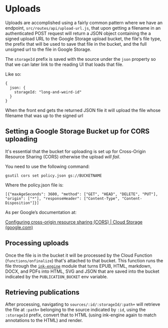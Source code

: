 # Uploads

Uploads are accomplished using a fairly common pattern where we have an endpoint, `src/routes/api/upload-url.js`, that upon getting a filename in an authenticated POST request will return a JSON object containing the a signed upload URL to the Google Storage upload bucket, the file's file type, the prefix that will be used to save that file in the bucket, and the full unsigned url to the file in Google Storage.

The `storageId` prefix is saved with the source under the `json` property so that we can later link to the reading UI that loads that file.

Like so:

```
{
  json: {
    storageId: "long-and-weird-id"
  }
}
```

When the front end gets the returned JSON file it will upload the file whose filename that was up to the signed url

## Setting a Google Storage Bucket up for CORS uploading

It's essential that the bucket for uploading is set up for Cross-Origin Resource Sharing (CORS) otherwise the upload _will fail_.

You need to use the following command:

`gsutil cors set policy.json gs://BUCKETNAME`

Where the policy.json file is:

```
[{"maxAgeSeconds": 3600, "method": ["GET", "HEAD", "DELETE", "PUT"], "origin": ["*"], "responseHeader": ["Content-Type", "Content-Disposition"]}]
```

As per Google’s documentation at:

[Configuring cross-origin resource sharing (CORS) | Cloud Storage (google.com)](https://cloud.google.com/storage/docs/configuring-cors)

## Processing uploads

Once the file is in the bucket it will be processed by the Cloud Function (`functions/onfinalize`) that's attached to that bucket. This function runs the file through the [`ink-engine`](https://github.com/RebusFoundation/ink-engine) module that turns EPUB, HTML, markdown, DOCX, and PDFs into HTML, SVG and JSON that are saved into the bucket indicated by the `PUBLICATION_BUCKET` env variable.

## Retrieving publications

After processing, navigating to `sources/:id/:storageId/:path+` will retrieve the file at `:path+` belonging to the source indicated by `:id`, using the `:storageId` prefix, convert that to HTML (using ink-engine again to match annotations to the HTML) and render.
